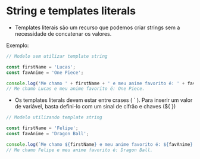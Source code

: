 # String e templates literals

- Templates literais são um recurso que podemos criar strings sem a necessidade de concatenar os valores.


Exemplo:

``` js
// Modelo sem utilizar template string

const firstName = 'Lucas';
const favAnime = 'One Piece';

console.log('Me chamo ' + firstName + ' e meu anime favorito é: ' + favAnime + '.');
// Me chamo Lucas e meu anime favorito é: One Piece.
```

- Os templates literals devem estar entre crases ( ` ). Para inserir um valor de variável, basta defini-lo com um sinal de cifrão e chaves (${ })
```js
// Modelo utilizando template string

const firstName = 'Felipe';
const favAnime = 'Dragon Ball';

console.log(`Me chamo ${firstName} e meu anime favorito é: ${favAnime}.`);
// Me chamo Felipe e meu anime favorito é: Dragon Ball.
```